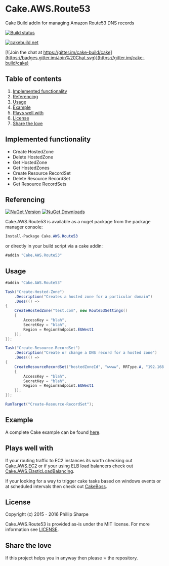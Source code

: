 # Cake.AWS.Route53
Cake Build addin for managing Amazon Route53 DNS records

[![Build status](https://ci.appveyor.com/api/projects/status/ds56nw3ffa7t5bfp?svg=true)](https://ci.appveyor.com/project/SharpeRAD/cake-aws-route53)

[![cakebuild.net](https://img.shields.io/badge/WWW-cakebuild.net-blue.svg)](http://cakebuild.net/)

[![Join the chat at https://gitter.im/cake-build/cake](https://badges.gitter.im/Join%20Chat.svg)](https://gitter.im/cake-build/cake)



## Table of contents

1. [Implemented functionality](https://github.com/SharpeRAD/Cake.AWS.Route53#implemented-functionality)
2. [Referencing](https://github.com/SharpeRAD/Cake.AWS.Route53#referencing)
3. [Usage](https://github.com/SharpeRAD/Cake.AWS.Route53#usage)
4. [Example](https://github.com/SharpeRAD/Cake.AWS.Route53#example)
5. [Plays well with](https://github.com/SharpeRAD/Cake.AWS.Route53#plays-well-with)
6. [License](https://github.com/SharpeRAD/Cake.AWS.Route53#license)
7. [Share the love](https://github.com/SharpeRAD/Cake.AWS.Route53#share-the-love)



## Implemented functionality

* Create HostedZone
* Delete HostedZone
* Get HostedZone
* Get HostedZones
* Create Resource RecordSet
* Delete Resource RecordSet
* Get Resource RecordSets



## Referencing

[![NuGet Version](http://img.shields.io/nuget/v/Cake.AWS.Route53.svg?style=flat)](https://www.nuget.org/packages/Cake.AWS.Route53/) [![NuGet Downloads](http://img.shields.io/nuget/dt/Cake.AWS.Route53.svg?style=flat)](https://www.nuget.org/packages/Cake.AWS.Route53/)

Cake.AWS.Route53 is available as a nuget package from the package manager console:

```csharp
Install-Package Cake.AWS.Route53
```

or directly in your build script via a cake addin:

```csharp
#addin "Cake.AWS.Route53"
```



## Usage

```csharp
#addin "Cake.AWS.Route53"

Task("Create-Hosted-Zone")
    .Description("Creates a hosted zone for a particular domain")
    .Does(() =>
{
    CreateHostedZone("test.com", new Route53Settings()
    {
        AccessKey = "blah",
        SecretKey = "blah",
        Region = RegionEndpoint.EUWest1
    });
});

Task("Create-Resource-RecordSet")
    .Description("Create or change a DNS record for a hosted zone")
    .Does(() =>
{
    CreateResourceRecordSet("hostedZoneId", "wwww", RRType.A, "192.168.42.123", 3600, new Route53Settings()
    {
        AccessKey = "blah",
        SecretKey = "blah",
        Region = RegionEndpoint.EUWest1
    });
});

RunTarget("Create-Resource-RecordSet");
```



## Example

A complete Cake example can be found [here](https://github.com/SharpeRAD/Cake.AWS.Route53/blob/master/test/build.cake).



## Plays well with

If your routing traffic to EC2 instances its worth checking out [Cake.AWS.EC2](https://github.com/SharpeRAD/Cake.AWS.EC2) or if your using ELB load balancers check out [Cake.AWS.ElasticLoadBalancing](https://github.com/SharpeRAD/Cake.AWS.ElasticLoadBalancing).

If your looking for a way to trigger cake tasks based on windows events or at scheduled intervals then check out [CakeBoss](https://github.com/SharpeRAD/CakeBoss).



## License

Copyright (c) 2015 - 2016 Phillip Sharpe

Cake.AWS.Route53 is provided as-is under the MIT license. For more information see [LICENSE](https://github.com/SharpeRAD/Cake.AWS.Route53/blob/master/LICENSE).



## Share the love

If this project helps you in anyway then please :star: the repository.
